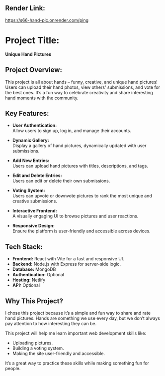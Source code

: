 ## Render Link:
https://s66-hand-pic.onrender.com/ping

# Project Title:  
**Unique Hand Pictures**

## Project Overview:  
This project is all about hands – funny, creative, and unique hand pictures! Users can upload their hand photos, view others' submissions, and vote for the best ones. It’s a fun way to celebrate creativity and share interesting hand moments with the community.

## Key Features:  
- **User Authentication:**  
  Allow users to sign up, log in, and manage their accounts.  

- **Dynamic Gallery:**  
  Display a gallery of hand pictures, dynamically updated with user submissions.  

- **Add New Entries:**  
  Users can upload hand pictures with titles, descriptions, and tags.  

- **Edit and Delete Entries:**  
  Users can edit or delete their own submissions.  

- **Voting System:**  
  Users can upvote or downvote pictures to rank the most unique and creative submissions.  

- **Interactive Frontend:**  
  A visually engaging UI to browse pictures and user reactions.  

- **Responsive Design:**  
  Ensure the platform is user-friendly and accessible across devices.  

## Tech Stack:  
- **Frontend:** React with Vite for a fast and responsive UI.  
- **Backend:** Node.js with Express for server-side logic.  
- **Database:** MongoDB  
- **Authentication:** Optional  
- **Hosting:** Netlify  
- **API:** Optional  

## Why This Project?  
I chose this project because it’s a simple and fun way to share and rate hand pictures. Hands are something we use every day, but we don’t always pay attention to how interesting they can be.  

This project will help me learn important web development skills like:  
- Uploading pictures.  
- Building a voting system.  
- Making the site user-friendly and accessible.  

It’s a great way to practice these skills while making something fun for people.
